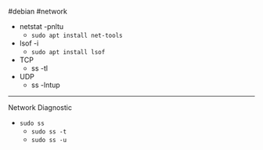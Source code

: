 #debian #network

- netstat -pnltu
	- `sudo apt install net-tools`
- lsof -i
	- `sudo apt install lsof`
- TCP
	- ss -tl
- UDP
	- ss -lntup

---
Network Diagnostic
- `sudo ss`
	- `sudo ss -t`
	- `sudo ss -u`